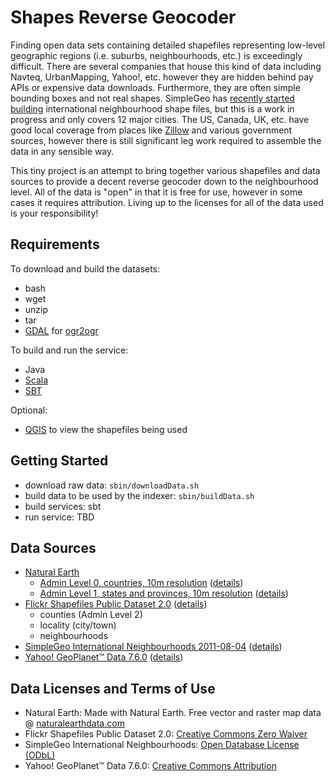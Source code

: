 # Shapes Reverse Geocoder

Finding open data sets containing detailed shapefiles representing low-level geographic regions (i.e. suburbs, neighbourhoods, etc.) is exceedingly difficult. There are several companies that house this kind of data including Navteq, UrbanMapping, Yahoo!, etc. however they are hidden behind pay APIs or expensive data downloads. Furthermore, they are often simple bounding boxes and not real shapes. SimpleGeo has [recently started building](http://blog.simplegeo.com/2011/08/05/its-a-beautiful-day-in-the-neighborhood/) international neighbourhood shape files, but this is a work in progress and only covers 12 major cities. The US, Canada, UK, etc. have good local coverage from places like [Zillow](http://www.zillow.com/howto/api/neighborhood-boundaries.htm) and various government sources, however there is still significant leg work required to assemble the data in any sensible way.

This tiny project is an attempt to bring together various shapefiles and data sources to provide a decent reverse geocoder down to the neighbourhood level. All of the data is "open" in that it is free for use, however in some cases it requires attribution. Living up to the licenses for all of the data used is your responsibility!

## Requirements

To download and build the datasets:

* bash
* wget
* unzip
* tar
* [GDAL](http://www.gdal.org) for [ogr2ogr](http://www.gdal.org/ogr2ogr.html)

To build and run the service:

* Java
* [Scala](http://www.scala-lang.org)
* [SBT](https://github.com/harrah/xsbt)

Optional:

* [QGIS](http://www.qgis.org) to view the shapefiles being used

## Getting Started

* download raw data: `sbin/downloadData.sh`
* build data to be used by the indexer: `sbin/buildData.sh`
* build services: sbt
* run service: TBD

## Data Sources

* [Natural Earth](http://www.naturalearthdata.com/)
  * [Admin Level 0, countries, 10m resolution](http://www.naturalearthdata.com/http//www.naturalearthdata.com/download/10m/cultural/10m-admin-0-countries.zip) ([details](http://www.naturalearthdata.com/downloads/10m-cultural-vectors/10m-admin-0-countries/))
  * [Admin Level 1, states and provinces, 10m resolution](http://www.naturalearthdata.com/http//www.naturalearthdata.com/download/10m/cultural/10m-admin-1-states-provinces-shp.zip) ([details](http://www.naturalearthdata.com/downloads/10m-cultural-vectors/10m-admin-1-states-provinces/))
* [Flickr Shapefiles Public Dataset 2.0](http://www.flickr.com/services/shapefiles/2.0/) ([details](http://code.flickr.com/blog/2011/01/08/flickr-shapefiles-public-dataset-2-0/))
  * counties (Admin Level 2)
  * locality (city/town)
  * neighbourhoods
* [SimpleGeo International Neighbourhoods 2011-08-04](http://s3.amazonaws.com/simplegeo-public/neighborhoods_dump_20110804.zip) ([details](http://blog.simplegeo.com/2011/08/05/its-a-beautiful-day-in-the-neighborhood/))
* [Yahoo! GeoPlanet™ Data 7.6.0](http://ydn.zenfs.com/site/geo/geoplanet_data_7.6.0.zip) ([details](http://developer.yahoo.com/geo/geoplanet/data/))

## Data Licenses and Terms of Use

 * Natural Earth: Made with Natural Earth. Free vector and raster map data @ [naturalearthdata.com](http://www.naturalearthdata.com/)
 * Flickr Shapefiles Public Dataset 2.0: [Creative Commons Zero Waiver](http://creativecommons.org/publicdomain/zero/1.0/)
 * SimpleGeo International Neighbourhoods: [Open Database License (ODbL)](http://opendatacommons.org/licenses/odbl/)
 * Yahoo! GeoPlanet™ Data 7.6.0: [Creative Commons Attribution](http://wiki.creativecommons.org/Creative_Commons_Attribution)
